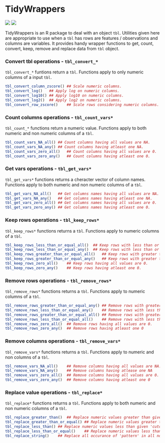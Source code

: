 
<!-- README.md is generated from README.Rmd. Please edit that file -->

# TidyWrappers

<!-- badges: start -->

[![](https://img.shields.io/badge/devel%20version-0.0.0.9000-blue.svg)](https://github.com/cparsania/tidywrappers)
[![](https://img.shields.io/badge/lifecycle-experimental-orange.svg)](https://www.tidyverse.org/lifecycle/#experimental)

<!-- badges: end -->

TidyWrappers is an R package to deal with an object `tbl`. Utilities
given here are appropriate to use when a `tbl` has rows are features /
observations and columns are variables. It provides handy wrapper
functions to get, count, convert, keep, remove and replace data from
`tbl` object.

### Convert tbl operations - `tbl_convert_*`

`tbl_convert_*` funtions return a `tbl`. Functions apply to only numeric
columns of a input `tbl`.

``` r
tbl_convert_column_zscore() ## Scale numeric columns. 
tbl_convert_log()   ## Apply log on numeric columns.
tbl_convert_log10() ## Apply log10 on numeric columns.
tbl_convert_log2()  ## Apply log2 on numeric columns.
tbl_convert_row_zscore()    ## Scale rows considering numeric columns.
```

### Count columns operations - `tbl_count_vars*`

`tbl_count_*` functions return a numeric value. Functions apply to both
numeric and non numeric columns of a `tbl`.

``` r
tbl_count_vars_NA_all() ## Count columns having all values are NA.
tbl_count_vars_NA_any() ## Count columns having atleast one NA.
tbl_count_vars_zero_all()   ## Count columns having all values are 0.
tbl_count_vars_zero_any()   ## Count columns having atleast one 0.
```

### Get vars operations - `tbl_get_vars*`

`tbl_get_vars*` functions returns a cheracter vector of column names.
Functions apply to both numeric and non numeric columns of a `tbl`.

``` r
tbl_get_vars_NA_all()   ## Get columns names having all values are NA.
tbl_get_vars_NA_any()   ## Get columns names having atleast one NA.
tbl_get_vars_zero_all() ## Get columns names having all values are 0.
tbl_get_vars_zero_any() ## Get columns names having atleast one 0.
```

### Keep rows operations - `tbl_keep_rows*`

`tbl_keep_rows*` functions returns a `tbl`. Functions apply to numeric
columns of a
`tbl`.

``` r
tbl_keep_rows_less_than_or_equal_all()  ## Keep rows with less than or equal 'cutoff' in all numeric columns.
tbl_keep_rows_less_than_or_equal_any()  ## Keep rows with less than or equal 'cutoff' in any numeric column.
tbl_keep_rows_greater_than_or_equal_all()   ## Keep rows with greater than or equal 'cutoff' in all numeric columns.
tbl_keep_rows_greater_than_or_equal_any()   ## Keep rows with greater than or equal 'cutoff' in any numeric column.
tbl_keep_rows_zero_all()    ## Keep rows having all values are 0.
tbl_keep_rows_zero_any()    ## Keep rows having atleast one 0.
```

### Remove rows operations - `tbl_remove_rows*`

`tbl_remove_rows*` functions returns a `tbl`. Functions apply to numeric
columns of a
`tbl`.

``` r
tbl_remove_rows_greater_than_or_equal_any() ## Remove rows with greater than or equal 'cutoff' in any numeric column.
tbl_remove_rows_less_than_or_equal_any()    ## Remove rows with less than or equal 'cutoff' in any numeric column.
tbl_remove_rows_greater_than_or_equal_all() ## Remove rows with greater than or equal 'cutoff' in all numeric column.
tbl_remove_rows_less_than_or_equal_all()    ## Remove rows with less than or equal 'cutoff' in all numeric column.
tbl_remove_rows_zero_all()  ## Remove rows having all values are 0.
tbl_remove_rows_zero_any()  ## Remove rows having atleast one 0
```

### Remove columns operations - `tbl_remove_vars*`

`tbl_remove_vars*` functions returns a `tbl`. Functions apply to numeric
and non columns of a `tbl`.

``` r
tbl_remove_vars_NA_all()    ## Remove columns having all values are NA.
tbl_remove_vars_NA_any()    ## Remove columns having atlease one NA
tbl_remove_vars_zero_all()  ## Remove columns having all values are 0.
tbl_remove_vars_zero_any()  ## Remove columns having atleast one 0
```

### Replace value operations - `tbl_replace*`

`tbl_replace*` functions returns a `tbl`. Functions apply to both
numeric and non numeric columns of a
`tbl`.

``` r
tbl_replace_greater_than()  ## Replace numeric values greater than given 'cutoff'.
tbl_replace_greater_than_or_equal() ## Replace numeric values greater than or equal to given 'cutoff'.
tbl_replace_less_than() ## Replace numeric values less than given 'cutoff'.
tbl_replace_less_than_or_equal()    ## Replace numeric values less than or equal given 'cutoff'.
tbl_replace_string()    ## Replace all occurance of 'pattern' in all non numeric columns. Wrapper around 'stringr::str_replace_all()'.
```
